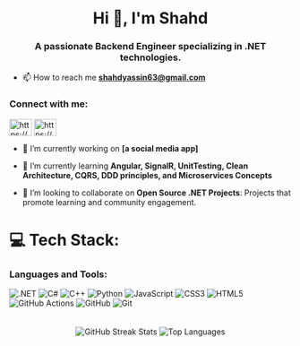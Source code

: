 <h1 align="center">Hi 👋, I'm Shahd</h1>
<h3 align="center">A passionate Backend Engineer specializing in .NET technologies.</h3>

- 📫 How to reach me **shahdyassin63@gmail.com**
<h3 align="left">Connect with me:</h3>
<p align="left">
<a href="[https://linkedin.com/in/https://www.linkedin.com/in/shahd-yassin-3b171b262?utm_source=share&utm_campaign=share_via&utm_content=profile&utm_medium=android_app](https://www.linkedin.com/in/shahd-yassin-3b171b262/)" target="blank"><img align="center" src="https://raw.githubusercontent.com/rahuldkjain/github-profile-readme-generator/master/src/images/icons/Social/linked-in-alt.svg" alt="https://www.linkedin.com/in/shahd-yassin-3b171b262?utm_source=share&utm_campaign=share_via&utm_content=profile&utm_medium=android_app" height="30" width="40" /></a>
<a href="https://codeforces.com/profile/https://codeforces.com/profile/shahdyassin63?csrf_token=be702cce3461c06c23f4f9a93eb335ab" target="blank"><img align="center" src="https://raw.githubusercontent.com/rahuldkjain/github-profile-readme-generator/master/src/images/icons/Social/codeforces.svg" alt="https://codeforces.com/profile/shahdyassin63?csrf_token=be702cce3461c06c23f4f9a93eb335ab" height="30" width="40" /></a>
</p>



- 🔭 I’m currently working on **[a social media app]**

- 🌱 I’m currently learning **Angular, SignalR, UnitTesting, Clean Architecture, CQRS, DDD principles, and Microservices Concepts**  

- 👯 I’m looking to collaborate on **Open Source .NET Projects**: Projects that promote learning and community engagement.  

# 💻 Tech Stack:



<h3 align="left">Languages and Tools:</h3>
<p align="left"> 
  <img src="https://img.shields.io/badge/.NET-5C2D91?style=for-the-badge&logo=.net&logoColor=white" alt=".NET" />
  <img src="https://img.shields.io/badge/c%23-%23239120.svg?style=for-the-badge&logo=csharp&logoColor=white" alt="C#" />
  <img src="https://img.shields.io/badge/c++-%2300599C.svg?style=for-the-badge&logo=c%2B%2B&logoColor=white" alt="C++" />
  <img src="https://img.shields.io/badge/python-3670A0?style=for-the-badge&logo=python&logoColor=ffdd54" alt="Python" />
  <img src="https://img.shields.io/badge/javascript-%23323330.svg?style=for-the-badge&logo=javascript&logoColor=%23F7DF1E" alt="JavaScript" />
  <img src="https://img.shields.io/badge/css3-%231572B6.svg?style=for-the-badge&logo=css3&logoColor=white" alt="CSS3" />
  <img src="https://img.shields.io/badge/html5-%23E34F26.svg?style=for-the-badge&logo=html5&logoColor=white" alt="HTML5" />
  <img src="https://img.shields.io/badge/github%20actions-%232671E5.svg?style=for-the-badge&logo=githubactions&logoColor=white" alt="GitHub Actions" />
  <img src="https://img.shields.io/badge/github-%23121011.svg?style=for-the-badge&logo=github&logoColor=white" alt="GitHub" />
  <img src="https://img.shields.io/badge/git-%23F05033.svg?style=for-the-badge&logo=git&logoColor=white" alt="Git" />
</p>




<div align="center" style="padding: 20px;">
    <img src="https://github-readme-streak-stats.herokuapp.com/?user=shahdyassin&theme=dark&hide_border=false" alt="GitHub Streak Stats" />
    <img src="https://github-readme-stats.vercel.app/api/top-langs/?username=shahdyassin&theme=dark&hide_border=false&include_all_commits=true&count_private=true&layout=compact" alt="Top Languages" />
</div>


